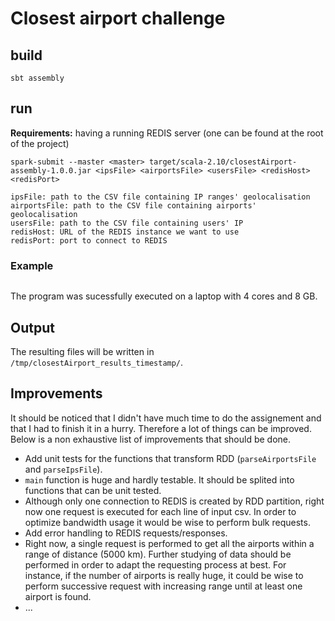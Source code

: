 # Closest airport challenge

## build

```
sbt assembly
```

## run

**Requirements:** having a running REDIS server (one can be found at the root of the project)

```
spark-submit --master <master> target/scala-2.10/closestAirport-assembly-1.0.0.jar <ipsFile> <airportsFile> <usersFile> <redisHost> <redisPort>

ipsFile: path to the CSV file containing IP ranges' geolocalisation
airportsFile: path to the CSV file containing airports' geolocalisation
usersFile: path to the CSV file containing users' IP
redisHost: URL of the REDIS instance we want to use
redisPort: port to connect to REDIS
```
### Example

```

```

The program was sucessfully executed on a laptop with 4 cores and 8 GB.

## Output

The resulting files will be written in `/tmp/closestAirport_results_timestamp/`.

## Improvements

It should be noticed that I didn't have much time to do the assignement and that I had to finish it in a hurry. Therefore a lot of things can be improved. Below is a non exhaustive list of improvements that should be done.  

- Add unit tests for the functions that transform RDD (`parseAirportsFile` and `parseIpsFile`).
- `main` function is huge and hardly testable. It should be splited into functions that can be unit tested.
- Although only one connection to REDIS is created by RDD partition, right now one request is executed for each line of input csv. In order to optimize bandwidth usage it would be wise to perform bulk requests.
- Add error handling to REDIS requests/responses.
- Right now, a single request is performed to get all the airports within a range of distance (5000 km). Further studying of data should be performed in order to adapt the requesting process at best. For instance, if the number of airports is really huge, it could be wise to perform successive request with increasing range until at least one airport is found.
- ...
